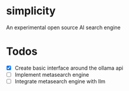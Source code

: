 # simplicity
An experimental open source AI search engine
 
# Todos
- [x] Create basic interface around the ollama api
- [ ] Implement metasearch engine
- [ ] Integrate metasearch engine with llm
